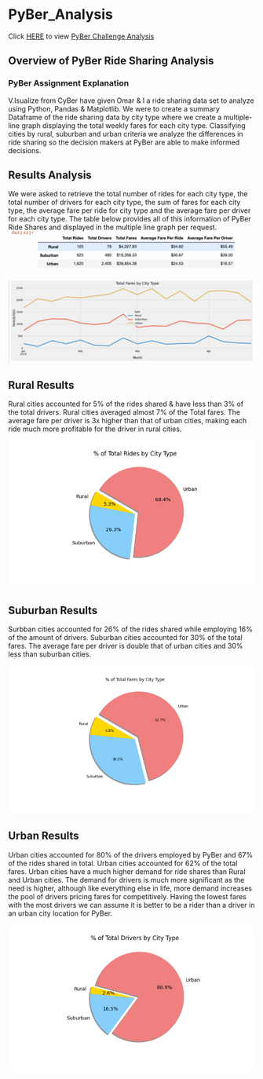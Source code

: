# PyBer_Analysis

Click [HERE](https://github.com/stackanna/PyBer_Analysis/blob/d38b6e37a911ddb150e9e217017f16398bc38f77/PyBer_Challenge.ipynb) to view [PyBer Challenge Analysis](https://github.com/stackanna/PyBer_Analysis/blob/d38b6e37a911ddb150e9e217017f16398bc38f77/PyBer_Challenge.ipynb)

## Overview of PyBer Ride Sharing Analysis

### PyBer Assignment Explanation 

V.Isualize from CyBer have given Omar & I a ride sharing data set to analyze using Python, Pandas & Matplotlib. We were to create a summary Dataframe of the ride sharing data by city type where we create a multiple-line graph displaying the total weekly fares for each city type. Classifying cities by rural, suburban and urban criteria we analyze the differences in ride sharing so the decision makers at PyBer are able to make informed decisions. 


## Results Analysis 

We were asked to retrieve the total number of rides for each city type, the total number of drivers for each city type, the sum of fares for each city type, the average fare per ride for city type and the average fare per driver for each city type. The table below provides all of this information of PyBer Ride Shares and displayed in the multiple line graph per request. 
![alt text](https://github.com/stackanna/PyBer_Analysis/blob/d38b6e37a911ddb150e9e217017f16398bc38f77/Analysis/PyBer_Summary_DataFrame.png)

![alt text](https://github.com/stackanna/PyBer_Analysis/blob/d38b6e37a911ddb150e9e217017f16398bc38f77/Analysis/PyBer_Fare_Summary.png)

## Rural Results
Rural cities accounted for 5% of the rides shared & have less than 3% of the total drivers. Rural cities averaged almost 7% of the Total fares. The average fare per driver is 3x higher than that of urban cities, making each ride much more profitable for the driver in rural cities. 

![alt text](https://github.com/stackanna/PyBer_Analysis/blob/0f8a3e8fc758b739a8ec1f6365ec3dd6a9e6ec07/Analysis/Fig6.png)

## Suburban Results
Surbban cities accounted for 26% of the rides shared while employing 16% of the amount of drivers. Suburban cities accounted for 30% of the total fares. The average fare per driver is double that of urban cities and 30% less than suburban cities. 

![alt text](https://github.com/stackanna/PyBer_Analysis/blob/0f8a3e8fc758b739a8ec1f6365ec3dd6a9e6ec07/Analysis/Fig5.png)

## Urban Results
Urban cities accounted for 80% of the drivers employed by PyBer and 67% of the rides shared in total. Urban cities accounted for 62% of the total fares. Urban cities have a much higher demand for ride shares than Rural and Urban cities. The demand for drivers is much more significant as the need is higher, although like everything else in life, more demand increases the pool of drivers pricing fares for competitively. Having the lowest fares with the most drivers we can assume it is better to be a rider than a driver in an urban city location for PyBer. 


![alt text](https://github.com/stackanna/PyBer_Analysis/blob/0f8a3e8fc758b739a8ec1f6365ec3dd6a9e6ec07/Analysis/Fig7.png)

